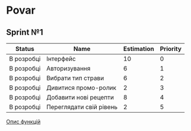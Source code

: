 # Povar
## Sprint №1
Status | Name | Estimation | Priority
---|---|---|---
В розробці | Інтерфейс | 10 | 0
В розробці | Авторизування | 6 | 1  
В розробці | Вибрати тип страви | 6 | 2  
В розробці | Дивитися промо-ролик | 2 | 3  
В розробці | Добавити нові рецепти | 8 | 4  
В розробці | Переглядати свій рівень | 2 | 5  
[Опис функцій](Task_description/Sprint№1.txt)